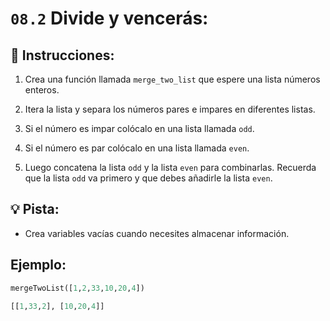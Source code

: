 # `08.2` Divide y vencerás:

## 📝 Instrucciones:

1. Crea una función llamada `merge_two_list` que espere una lista números enteros.

2. Itera la lista y separa los números pares e impares en diferentes listas.

3. Si el número es impar colócalo en una lista llamada `odd`.

4. Si el número es par colócalo en una lista llamada `even`.

5. Luego concatena la lista `odd` y la lista `even` para combinarlas. Recuerda que la lista `odd` va primero y que debes añadirle la lista `even`.

## 💡 Pista:

+ Crea variables vacías cuando necesites almacenar información.

## Ejemplo:

```py
mergeTwoList([1,2,33,10,20,4])

[[1,33,2], [10,20,4]]
```

